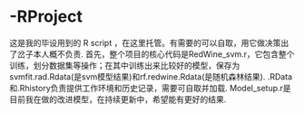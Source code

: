 # -RProject
这是我的毕设用到的 R script ，在这里托管。有需要的可以自取，用它做决策出了岔子本人概不负责.
首先，整个项目的核心代码是RedWine_svm.r，它包含整个训练，划分数据集等操作；在其中训练出来比较好的模型，保存为svmfit.rad.Rdata(是svm模型结果)和rf.redwine.Rdata(是随机森林结果).
.RData和.Rhistory负责提供工作环境和历史记录，需要可自取并加载.
Model_setup.r是目前我在做的改进模型，在持续更新中，希望能有更好的结果.
